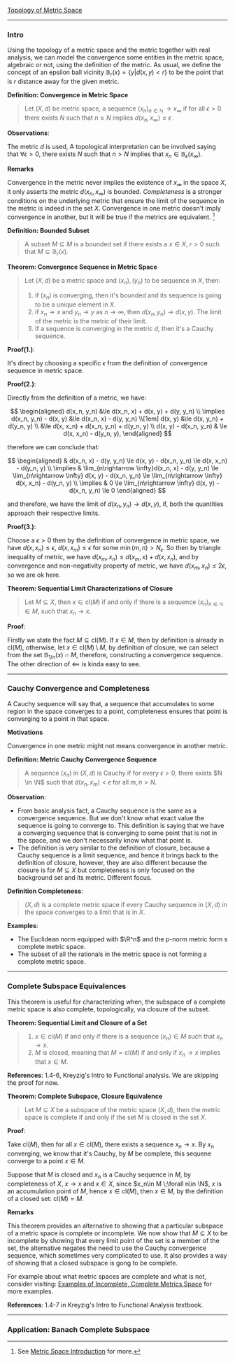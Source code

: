 [Topology of Metric Space](Topology%20of%20Metric%20Space.md)


---
### **Intro**
Using the topology of a metric space and the metric together with real analysis, we can model the convergence some entities in the metric space, algebraic or not, using the definition of the metric. As usual, we define the concept of an epsilon ball vicinity $\mathbb B_r(x) = \{y| d(x, y) < r\}$ to be the point that is $r$ distance away for the given metric. 

**Definition: Convergence in Metric Space**
> Let $(X, d)$ be metric space, a sequence $(x_n)_{n\in \mathbb N}\rightarrow x_\infty$ if for all $\epsilon > 0$ there exists $N$ such that $n\ge N$ implies $d(x_n, x_\infty)\le \epsilon$ . 

**Observations**: 

The metric $d$ is used, A topological interpretation can be involved saying that $\forall \epsilon > 0$, there exists $N$ such that $n > N$ implies that $x_n\in \mathbb B_\epsilon(x_\infty)$. 

**Remarks**

Convergence in the metric never implies the existence of $x_\infty$ in the space $X$, it only asserts the metric $d(x_n, x_\infty)$ is bounded. *Completeness* is a stronger conditions on the underlying metric that ensure the limit of the sequence in the metric is indeed in the set $X$. Convergence in one metric doesn't imply convergence in another, but it will be true if the metrics are equivalent. [^1]

[^1]: See [Metric Space Introduction](Metric%20Space%20Introduction.md) for more. 


**Definition: Bounded Subset**

> A subset $M\subseteq M$ is a bounded set if there exists a $x\in X$, $r > 0$ such that $M \subseteq\mathbb B_{r}(x)$. 

**Theorem: Convergence Sequence in Metric Space**

> Let $(X, d)$ be a metric space and $(x_n), (y_n)$ to be sequence in $X$, then: 
> 1. if $(x_n)$ is converging, then it's bounded and its sequence is going to be a unique element in $X$. 
> 2. if $x_n\rightarrow x$ and $y_n\rightarrow y$ as $n\rightarrow \infty$, then $d(x_n, y_n) \rightarrow d(x, y)$. The limit of the metric is the metric of their limit. 
> 3. If a sequence is converging in the metric $d$, then it's a Cauchy sequence.  

**Proof(1.)**: 

It's direct by choosing a specific $\epsilon$ from the definition of convergence sequence in metric space. 

**Proof(2.)**:

Directly from the definition of a metric, we have: 

$$
\begin{aligned}
    d(x_n, y_n) &\le d(x_n, x) + d(x, y) + d(y, y_n)
    \\
    \implies 
    d(x_n, y_n) - d(x, y) &\le 
    d(x_n, x) - d(y, y_n)
    \\[1em]
    d(x, y) &\le d(x, y_n) + d(y_n, y)
    \\
    &\le d(x, x_n) + d(x_n, y_n) + d(y_n, y)
    \\
    d(x, y) - d(x_n, y_n) & \le d(x, x_n) - d(y_n, y), 
\end{aligned}
$$

therefore we can conclude that: 

$$
\begin{aligned}
    & d(x_n, x) - d(y, y_n)
    \le d(x, y) - d(x_n, y_n) 
    \le d(x, x_n) - d(y_n, y)
    \\
    \implies & 
    \lim_{n\rightarrow \infty}d(x_n, x) - d(y, y_n)
    \le \lim_{n\rightarrow \infty} d(x, y) - d(x_n, y_n) 
    \le \lim_{n\rightarrow \infty} d(x, x_n) - d(y_n, y)
    \\
    \implies & 
    0
    \le \lim_{n\rightarrow \infty} d(x, y) - d(x_n, y_n) 
    \le 0
\end{aligned}
$$

and therefore, we have the limit of $d(x_n, y_n)\rightarrow d(x, y)$, if, both the quantities approach their respective limits. 

**Proof(3.)**: 

Choose a $\epsilon > 0$ then by the definition of convergence in metric space, we have $d(x, x_n)\le \epsilon$, $d(x, x_m) \le \epsilon$ for some $\min(m, n) > N_\epsilon$. So then by triangle inequality of metric, we have $d(x_m, x_n) \le d(x_m, x) + d(x, x_n)$, and by convergence and non-negativity property of metric, we have $d(x_m, x_n) \le 2 \epsilon$, so we are ok here. 

**Theorem: Sequential Limit Characterizations of Closure**
> Let $M\subseteq X$, then $x\in \text{cl}(M)$ if and only if there is a sequence $(x_n)_{n\in \mathbb N}\in M$, such that $x_n\rightarrow x$. 

**Proof**: 

Firstly we state the fact $M \subseteq \text{cl}(M)$. If $x\in M$, then by definition is already in $\text{cl}(M)$, otherwise, let $x\in \text{cl}(M)\setminus M$, by definition of closure, we can select from the set $\mathbb B_{1/n}(x)\cap M$, therefore, constructing a convergence sequence. The other direction of $\impliedby$ is kinda easy to see. 

---
### **Cauchy Convergence and Completeness**

A Cauchy sequence will say that, a sequence that accumulates to some region in the space converges to a point, completeness ensures that point is converging to a point in that space. 

**Motivations**

Convergence in one metric might not means convergence in another metric. 

**Definition: Metric Cauchy Convergence Sequence**

> A sequence $(x_n)$ in $(X, d)$ is Cauchy if for every $\epsilon > 0$, there exists $N \in \N$ such that $d(x_n, x_m) < \epsilon$ for all $m, n > N$. 

**Observation**: 

- From basic analysis fact, a Cauchy sequence is the same as a convergence sequence. But we don't know what exact value the sequence is going to converge to. This definition is saying that we have a converging sequence that is converging to some point that is not in the space, and we don't necessarily know what that point is. 
- The definition is very similar to the definition of closure, because a Cauchy sequence is a limit sequence, and hence it brings back to the definition of closure, however, they are also different because the closure is for $M\subseteq X$ but completeness is only focused on the background set and its metric. Different focus. 

**Definition Completeness**: 

> $(X, d)$ is a complete metric space if every Cauchy sequence in $(X, d)$ in the space converges to a limit that is in $X$. 


**Examples**: 

- The Euclidean norm equipped with $\R^n$ and the p-norm metric form s complete metric space. 
- The subset of all the rationals in the metric space is not forming a complete metric space. 


---
### **Complete Subspace Equivalences**

This theorem is useful for characterizing when, the subspace of a complete metric space is also complete, topologically, via closure of the subset. 

**Theorem: Sequential Limit and Closure of a Set**
> 1. $x\in \text{cl}(M)$ if and only if there is a sequence $(x_n)\in M$ such that $x_n\rightarrow x$. 
> 2. $M$ is closed, meaning that $M = \text{cl}(M)$ if and only if $x_n\rightarrow x$ implies that $x\in M$. 

**References**: 1.4-6, Kreyzig's Intro to Functional analysis. We are skipping the proof for now. 

**Theorem: Complete Subspace, Closure Equivalence**
> Let $M\subseteq X$ be a subspace of the metric space $(X, d)$, then the metric space is complete if and only if the set $M$ is closed in the set $X$.

**Proof**: 

Take $\text{cl}(M)$, then for all $x\in \text{cl}(M)$, there exists a sequence $x_n \rightarrow x$. By $x_n$ converging, we know that it's Cauchy, by $M$ be complete, this sequene converge to a point $x\in M$. 

Suppose that $M$ is closed and $x_n$ is a Cauchy sequence in $M$, by completeness of $X$, $x\rightarrow x$ and $x\in X$, since $x_n\in M \;\forall n\in \N$, $x$ is an accumulation point of $M$, hence $x\in \text{cl}(M)$, then $x\in M$, by the definition of a closed set: $\text{cl}(M) = M$. 


**Remarks**

This theorem provides an alternative to showing that a particular subspace of a metric space is complete or incomplete. We now show that $M\subseteq X$ to be incomplete by showing that every limit point of the set is a member of the set, the alternative negates the need to use the Cauchy convergence sequence, which sometimes very complicated to use. It also provides a way of showing that a closed subspace is gong to be complete. 

For example about what metric spaces are complete and what is not, consider visiting: [Examples of Incomplete, Complete Metrics Space](Examples%20of%20Incomplete,%20Complete%20Metrics%20Space.md) for more examples. 

**References**: 1.4-7 in Kreyzig's Intro to Functional Analysis textbook. 

---
### **Application: Banach Complete Subspace**



